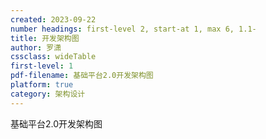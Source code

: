 ```yaml
---
created: 2023-09-22
number headings: first-level 2, start-at 1, max 6, 1.1-
title: 开发架构图
author: 罗潇
cssclass: wideTable
first-level: 1
pdf-filename: 基础平台2.0开发架构图
platform: true
category: 架构设计
---
```


基础平台2.0开发架构图
